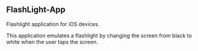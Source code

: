 ## FlashLight-App

Flashlight application for iOS devices. 

This application emulates a flashlight by changing the screen from black to white when the user taps the screen.

